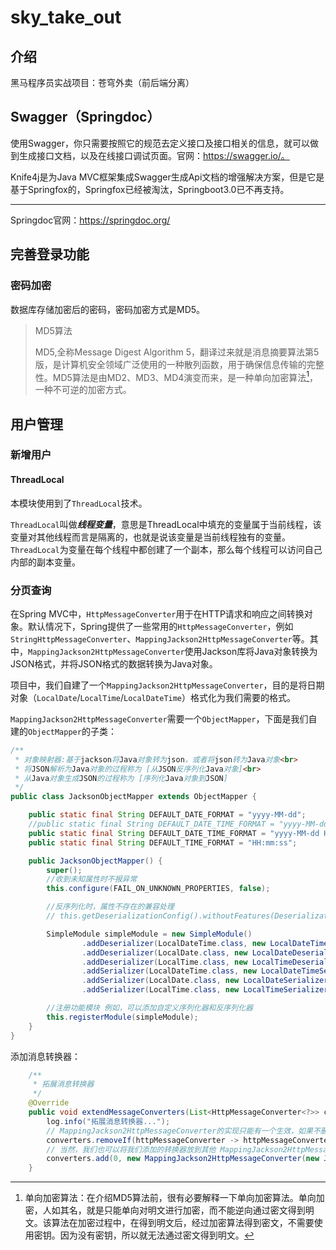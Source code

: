 # sky_take_out

## 介绍

黑马程序员实战项目：苍穹外卖（前后端分离）

## Swagger（Springdoc）

使用Swagger，你只需要按照它的规范去定义接口及接口相关的信息，就可以做到生成接口文档，以及在线接口调试页面。官网：https://swagger.io/。

Knife4j是为Java MVC框架集成Swagger生成Api文档的增强解决方案，但是它是基于Springfox的，Springfox已经被淘汰，Springboot3.0已不再支持。

---

Springdoc官网：https://springdoc.org/

## 完善登录功能

### 密码加密

数据库存储加密后的密码，密码加密方式是MD5。

> MD5算法
>
> MD5,全称Message Digest Algorithm 5，翻译过来就是消息摘要算法第5版，是计算机安全领域广泛使用的一种散列函数，用于确保信息传输的完整性。MD5算法是由MD2、MD3、MD4演变而来，是一种单向加密算法[^1]，一种不可逆的加密方式。

[^1]:单向加密算法：在介绍MD5算法前，很有必要解释一下单向加密算法。单向加密，人如其名，就是只能单向对明文进行加密，而不能逆向通过密文得到明文。该算法在加密过程中，在得到明文后，经过加密算法得到密文，不需要使用密钥。因为没有密钥，所以就无法通过密文得到明文。

## 用户管理



### 新增用户

#### ThreadLocal

本模块使用到了`ThreadLocal`技术。

`ThreadLocal`叫做***线程变量***，意思是ThreadLocal中填充的变量属于当前线程，该变量对其他线程而言是隔离的，也就是说该变量是当前线程独有的变量。`ThreadLocal`为变量在每个线程中都创建了一个副本，那么每个线程可以访问自己内部的副本变量。

### 分页查询

在Spring MVC中，`HttpMessageConverter`用于在HTTP请求和响应之间转换对象。默认情况下，Spring提供了一些常用的`HttpMessageConverter`，例如`StringHttpMessageConverter`、`MappingJackson2HttpMessageConverter`等。其中，`MappingJackson2HttpMessageConverter`使用Jackson库将Java对象转换为JSON格式，并将JSON格式的数据转换为Java对象。

项目中，我们自建了一个`MappingJackson2HttpMessageConverter`，目的是将日期对象（`LocalDate`/`LocalTime`/`LocalDateTime`）格式化为我们需要的格式。



`MappingJackson2HttpMessageConverter`需要一个`ObjectMapper`，下面是我们自建的`ObjectMapper`的子类：



```java
/**
 * 对象映射器:基于jackson将Java对象转为json，或者将json转为Java对象<br>
 * 将JSON解析为Java对象的过程称为 [从JSON反序列化Java对象]<br>
 * 从Java对象生成JSON的过程称为 [序列化Java对象到JSON]
 */
public class JacksonObjectMapper extends ObjectMapper {

    public static final String DEFAULT_DATE_FORMAT = "yyyy-MM-dd";
    //public static final String DEFAULT_DATE_TIME_FORMAT = "yyyy-MM-dd HH:mm:ss";
    public static final String DEFAULT_DATE_TIME_FORMAT = "yyyy-MM-dd HH:mm";
    public static final String DEFAULT_TIME_FORMAT = "HH:mm:ss";

    public JacksonObjectMapper() {
        super();
        //收到未知属性时不报异常
        this.configure(FAIL_ON_UNKNOWN_PROPERTIES, false);

        //反序列化时，属性不存在的兼容处理
        // this.getDeserializationConfig().withoutFeatures(DeserializationFeature.FAIL_ON_UNKNOWN_PROPERTIES);

        SimpleModule simpleModule = new SimpleModule()
                .addDeserializer(LocalDateTime.class, new LocalDateTimeDeserializer(DateTimeFormatter.ofPattern(DEFAULT_DATE_TIME_FORMAT)))
                .addDeserializer(LocalDate.class, new LocalDateDeserializer(DateTimeFormatter.ofPattern(DEFAULT_DATE_FORMAT)))
                .addDeserializer(LocalTime.class, new LocalTimeDeserializer(DateTimeFormatter.ofPattern(DEFAULT_TIME_FORMAT)))
                .addSerializer(LocalDateTime.class, new LocalDateTimeSerializer(DateTimeFormatter.ofPattern(DEFAULT_DATE_TIME_FORMAT)))
                .addSerializer(LocalDate.class, new LocalDateSerializer(DateTimeFormatter.ofPattern(DEFAULT_DATE_FORMAT)))
                .addSerializer(LocalTime.class, new LocalTimeSerializer(DateTimeFormatter.ofPattern(DEFAULT_TIME_FORMAT)));

        //注册功能模块 例如，可以添加自定义序列化器和反序列化器
        this.registerModule(simpleModule);
    }
}
```



添加消息转换器：

```java
    /**
     * 拓展消息转换器
     */
    @Override
    public void extendMessageConverters(List<HttpMessageConverter<?>> converters) {
        log.info("拓展消息转换器...");
        // MappingJackson2HttpMessageConverter的实现只能有一个生效，如果不删除原本的实现，我们新增的就不会被使用。
        converters.removeIf(httpMessageConverter -> httpMessageConverter instanceof MappingJackson2HttpMessageConverter);
        // 当然，我们也可以将我们添加的转换器放到其他 MappingJackson2HttpMessageConverter实现类 的前面。
        converters.add(0, new MappingJackson2HttpMessageConverter(new JacksonObjectMapper()));
    }
```

